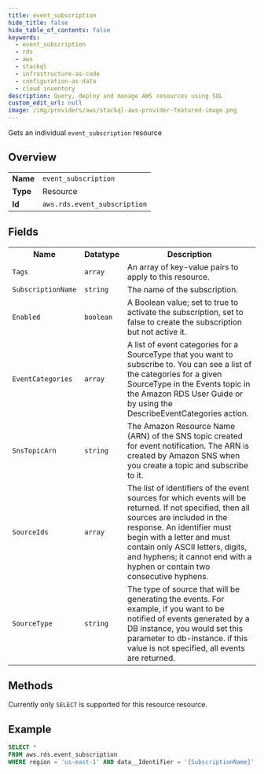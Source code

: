 ```yaml
---
title: event_subscription
hide_title: false
hide_table_of_contents: false
keywords:
  - event_subscription
  - rds
  - aws
  - stackql
  - infrastructure-as-code
  - configuration-as-data
  - cloud inventory
description: Query, deploy and manage AWS resources using SQL
custom_edit_url: null
image: /img/providers/aws/stackql-aws-provider-featured-image.png
---
```

Gets an individual <code>event_subscription</code> resource

## Overview
<table><tbody>
<tr><td><b>Name</b></td><td><code>event_subscription</code></td></tr>
<tr><td><b>Type</b></td><td>Resource</td></tr>
<tr><td><b>Id</b></td><td><code>aws.rds.event_subscription</code></td></tr>
</tbody></table>

## Fields
<table><tbody>
<tr><th>Name</th><th>Datatype</th><th>Description</th></tr>
<tr><td><code>Tags</code></td><td><code>array</code></td><td>An array of key-value pairs to apply to this resource.</td></tr><tr><td><code>SubscriptionName</code></td><td><code>string</code></td><td>The name of the subscription.</td></tr><tr><td><code>Enabled</code></td><td><code>boolean</code></td><td>A Boolean value; set to true to activate the subscription, set to false to create the subscription but not active it.</td></tr><tr><td><code>EventCategories</code></td><td><code>array</code></td><td>A list of event categories for a SourceType that you want to subscribe to. You can see a list of the categories for a given SourceType in the Events topic in the Amazon RDS User Guide or by using the DescribeEventCategories action.</td></tr><tr><td><code>SnsTopicArn</code></td><td><code>string</code></td><td>The Amazon Resource Name (ARN) of the SNS topic created for event notification. The ARN is created by Amazon SNS when you create a topic and subscribe to it.</td></tr><tr><td><code>SourceIds</code></td><td><code>array</code></td><td>The list of identifiers of the event sources for which events will be returned. If not specified, then all sources are included in the response. An identifier must begin with a letter and must contain only ASCII letters, digits, and hyphens; it cannot end with a hyphen or contain two consecutive hyphens.</td></tr><tr><td><code>SourceType</code></td><td><code>string</code></td><td>The type of source that will be generating the events. For example, if you want to be notified of events generated by a DB instance, you would set this parameter to db-instance. if this value is not specified, all events are returned.</td></tr>
</tbody></table>

## Methods
Currently only <code>SELECT</code> is supported for this resource resource.

## Example
```sql
SELECT * 
FROM aws.rds.event_subscription
WHERE region = 'us-east-1' AND data__Identifier = '{SubscriptionName}'
```

